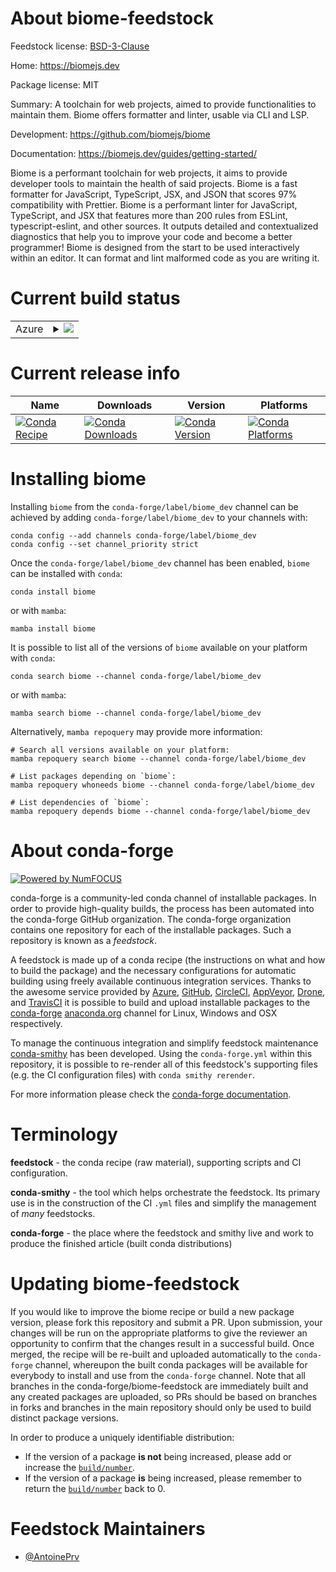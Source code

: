 About biome-feedstock
=====================

Feedstock license: [BSD-3-Clause](https://github.com/conda-forge/biome-feedstock/blob/main/LICENSE.txt)

Home: https://biomejs.dev

Package license: MIT

Summary: A toolchain for web projects, aimed to provide functionalities to maintain them.
Biome offers formatter and linter, usable via CLI and LSP.


Development: https://github.com/biomejs/biome

Documentation: https://biomejs.dev/guides/getting-started/

Biome is a performant toolchain for web projects, it aims to provide developer tools to maintain the health of said projects.
Biome is a fast formatter for JavaScript, TypeScript, JSX, and JSON that scores 97% compatibility with Prettier.
Biome is a performant linter for JavaScript, TypeScript, and JSX that features more than 200 rules from ESLint, typescript-eslint, and other sources.
It outputs detailed and contextualized diagnostics that help you to improve your code and become a better programmer!
Biome is designed from the start to be used interactively within an editor.
It can format and lint malformed code as you are writing it.


Current build status
====================


<table>
    
  <tr>
    <td>Azure</td>
    <td>
      <details>
        <summary>
          <a href="https://dev.azure.com/conda-forge/feedstock-builds/_build/latest?definitionId=22415&branchName=main">
            <img src="https://dev.azure.com/conda-forge/feedstock-builds/_apis/build/status/biome-feedstock?branchName=main">
          </a>
        </summary>
        <table>
          <thead><tr><th>Variant</th><th>Status</th></tr></thead>
          <tbody><tr>
              <td>linux_64</td>
              <td>
                <a href="https://dev.azure.com/conda-forge/feedstock-builds/_build/latest?definitionId=22415&branchName=main">
                  <img src="https://dev.azure.com/conda-forge/feedstock-builds/_apis/build/status/biome-feedstock?branchName=main&jobName=linux&configuration=linux%20linux_64_" alt="variant">
                </a>
              </td>
            </tr><tr>
              <td>osx_64</td>
              <td>
                <a href="https://dev.azure.com/conda-forge/feedstock-builds/_build/latest?definitionId=22415&branchName=main">
                  <img src="https://dev.azure.com/conda-forge/feedstock-builds/_apis/build/status/biome-feedstock?branchName=main&jobName=osx&configuration=osx%20osx_64_" alt="variant">
                </a>
              </td>
            </tr><tr>
              <td>win_64</td>
              <td>
                <a href="https://dev.azure.com/conda-forge/feedstock-builds/_build/latest?definitionId=22415&branchName=main">
                  <img src="https://dev.azure.com/conda-forge/feedstock-builds/_apis/build/status/biome-feedstock?branchName=main&jobName=win&configuration=win%20win_64_" alt="variant">
                </a>
              </td>
            </tr>
          </tbody>
        </table>
      </details>
    </td>
  </tr>
</table>

Current release info
====================

| Name | Downloads | Version | Platforms |
| --- | --- | --- | --- |
| [![Conda Recipe](https://img.shields.io/badge/recipe-biome-green.svg)](https://anaconda.org/conda-forge/biome) | [![Conda Downloads](https://img.shields.io/conda/dn/conda-forge/biome.svg)](https://anaconda.org/conda-forge/biome) | [![Conda Version](https://img.shields.io/conda/vn/conda-forge/biome.svg)](https://anaconda.org/conda-forge/biome) | [![Conda Platforms](https://img.shields.io/conda/pn/conda-forge/biome.svg)](https://anaconda.org/conda-forge/biome) |

Installing biome
================

Installing `biome` from the `conda-forge/label/biome_dev` channel can be achieved by adding `conda-forge/label/biome_dev` to your channels with:

```
conda config --add channels conda-forge/label/biome_dev
conda config --set channel_priority strict
```

Once the `conda-forge/label/biome_dev` channel has been enabled, `biome` can be installed with `conda`:

```
conda install biome
```

or with `mamba`:

```
mamba install biome
```

It is possible to list all of the versions of `biome` available on your platform with `conda`:

```
conda search biome --channel conda-forge/label/biome_dev
```

or with `mamba`:

```
mamba search biome --channel conda-forge/label/biome_dev
```

Alternatively, `mamba repoquery` may provide more information:

```
# Search all versions available on your platform:
mamba repoquery search biome --channel conda-forge/label/biome_dev

# List packages depending on `biome`:
mamba repoquery whoneeds biome --channel conda-forge/label/biome_dev

# List dependencies of `biome`:
mamba repoquery depends biome --channel conda-forge/label/biome_dev
```


About conda-forge
=================

[![Powered by
NumFOCUS](https://img.shields.io/badge/powered%20by-NumFOCUS-orange.svg?style=flat&colorA=E1523D&colorB=007D8A)](https://numfocus.org)

conda-forge is a community-led conda channel of installable packages.
In order to provide high-quality builds, the process has been automated into the
conda-forge GitHub organization. The conda-forge organization contains one repository
for each of the installable packages. Such a repository is known as a *feedstock*.

A feedstock is made up of a conda recipe (the instructions on what and how to build
the package) and the necessary configurations for automatic building using freely
available continuous integration services. Thanks to the awesome service provided by
[Azure](https://azure.microsoft.com/en-us/services/devops/), [GitHub](https://github.com/),
[CircleCI](https://circleci.com/), [AppVeyor](https://www.appveyor.com/),
[Drone](https://cloud.drone.io/welcome), and [TravisCI](https://travis-ci.com/)
it is possible to build and upload installable packages to the
[conda-forge](https://anaconda.org/conda-forge) [anaconda.org](https://anaconda.org/)
channel for Linux, Windows and OSX respectively.

To manage the continuous integration and simplify feedstock maintenance
[conda-smithy](https://github.com/conda-forge/conda-smithy) has been developed.
Using the ``conda-forge.yml`` within this repository, it is possible to re-render all of
this feedstock's supporting files (e.g. the CI configuration files) with ``conda smithy rerender``.

For more information please check the [conda-forge documentation](https://conda-forge.org/docs/).

Terminology
===========

**feedstock** - the conda recipe (raw material), supporting scripts and CI configuration.

**conda-smithy** - the tool which helps orchestrate the feedstock.
                   Its primary use is in the construction of the CI ``.yml`` files
                   and simplify the management of *many* feedstocks.

**conda-forge** - the place where the feedstock and smithy live and work to
                  produce the finished article (built conda distributions)


Updating biome-feedstock
========================

If you would like to improve the biome recipe or build a new
package version, please fork this repository and submit a PR. Upon submission,
your changes will be run on the appropriate platforms to give the reviewer an
opportunity to confirm that the changes result in a successful build. Once
merged, the recipe will be re-built and uploaded automatically to the
`conda-forge` channel, whereupon the built conda packages will be available for
everybody to install and use from the `conda-forge` channel.
Note that all branches in the conda-forge/biome-feedstock are
immediately built and any created packages are uploaded, so PRs should be based
on branches in forks and branches in the main repository should only be used to
build distinct package versions.

In order to produce a uniquely identifiable distribution:
 * If the version of a package **is not** being increased, please add or increase
   the [``build/number``](https://docs.conda.io/projects/conda-build/en/latest/resources/define-metadata.html#build-number-and-string).
 * If the version of a package **is** being increased, please remember to return
   the [``build/number``](https://docs.conda.io/projects/conda-build/en/latest/resources/define-metadata.html#build-number-and-string)
   back to 0.

Feedstock Maintainers
=====================

* [@AntoinePrv](https://github.com/AntoinePrv/)

